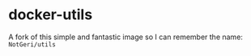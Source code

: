 # docker-utils
A fork of this simple and fantastic image so I can remember the name: `NotGeri/utils`
